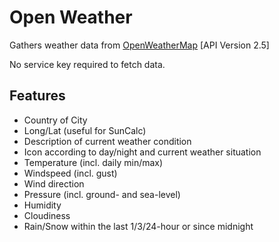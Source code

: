 # Open Weather

Gathers weather data from <a href="http://www.OpenWeatherMap.org/" target="_blank">OpenWeatherMap</a> [API Version 2.5] 

No service key required to fetch data.

## Features

- Country of City
- Long/Lat (useful for SunCalc)
- Description of current weather condition
- Icon according to day/night and current weather situation
- Temperature (incl. daily min/max)
- Windspeed (incl. gust)
- Wind direction
- Pressure (incl. ground- and sea-level)
- Humidity
- Cloudiness
- Rain/Snow within the last 1/3/24-hour or since midnight


